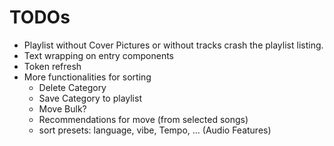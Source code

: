 # TODOs

- Playlist without Cover Pictures or without tracks crash the playlist listing.
- Text wrapping on entry components
- Token refresh
- More functionalities for sorting
  - Delete Category
  - Save Category to playlist
  - Move Bulk?
  - Recommendations for move (from selected songs)
  - sort presets: language, vibe, Tempo, ... (Audio Features)
